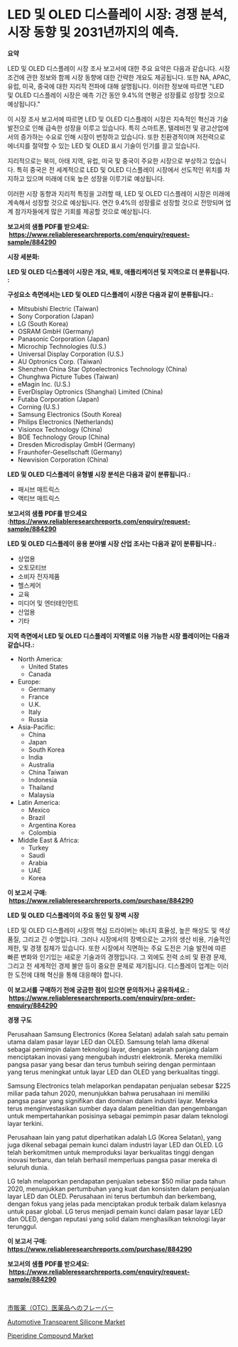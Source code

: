 <p><h1>LED 및 OLED 디스플레이 시장: 경쟁 분석, 시장 동향 및 2031년까지의 예측.</h1></p><p><strong>요약</strong></p>
<p><p>LED 및 OLED 디스플레이 시장 조사 보고서에 대한 주요 요약은 다음과 같습니다. 시장 조건에 관한 정보와 함께 시장 동향에 대한 간략한 개요도 제공됩니다. 또한 NA, APAC, 유럽, 미국, 중국에 대한 지리적 전파에 대해 설명됩니다. 이러한 정보에 따르면 "LED 및 OLED 디스플레이 시장은 예측 기간 동안 9.4%의 연평균 성장률로 성장할 것으로 예상됩니다."</p><p>이 시장 조사 보고서에 따르면 LED 및 OLED 디스플레이 시장은 지속적인 혁신과 기술 발전으로 인해 급속한 성장을 이루고 있습니다. 특히 스마트폰, 텔레비전 및 광고산업에서의 증가하는 수요로 인해 시장이 번창하고 있습니다. 또한 친환경적이며 저전력으로 에너지를 절약할 수 있는 LED 및 OLED 표시 기술이 인기를 끌고 있습니다.</p><p>지리적으로는 북미, 아태 지역, 유럽, 미국 및 중국이 주요한 시장으로 부상하고 있습니다. 특히 중국은 전 세계적으로 LED 및 OLED 디스플레이 시장에서 선도적인 위치를 차지하고 있으며 미래에 더욱 높은 성장을 이루기로 예상됩니다.</p><p>이러한 시장 동향과 지리적 특징을 고려할 때, LED 및 OLED 디스플레이 시장은 미래에 계속해서 성장할 것으로 예상됩니다. 연간 9.4%의 성장률로 성장할 것으로 전망되며 업계 참가자들에게 많은 기회를 제공할 것으로 예상됩니다.</p></p>
<p><strong>보고서의 샘플 PDF를 받으세요: &nbsp;<a href="https://www.reliableresearchreports.com/enquiry/request-sample/884290">https://www.reliableresearchreports.com/enquiry/request-sample/884290</a></strong></p>
<p><strong>시장 세분화:</strong></p>
<p><strong> LED 및 OLED 디스플레이 시장은 개요, 배포, 애플리케이션 및 지역으로 더 분류됩니다. :</strong></p>
<p><strong>구성요소 측면에서는 LED 및 OLED 디스플레이 시장은 다음과 같이 분류됩니다.:</strong></p>
<p><ul><li>Mitsubishi Electric (Taiwan)</li><li>Sony Corporation (Japan)</li><li>LG (South Korea)</li><li>OSRAM GmbH (Germany)</li><li>Panasonic Corporation (Japan)</li><li>Microchip Technologies (U.S.)</li><li>Universal Display Corporation (U.S.)</li><li>AU Optronics Corp. (Taiwan)</li><li>Shenzhen China Star Optoelectronics Technology (China)</li><li>Chunghwa Picture Tubes (Taiwan)</li><li>eMagin Inc. (U.S.)</li><li>EverDisplay Optronics (Shanghai) Limited (China)</li><li>Futaba Corporation (Japan)</li><li>Corning (U.S.)</li><li>Samsung Electronics (South Korea)</li><li>Philips Electronics (Netherlands)</li><li>Visionox Technology (China)</li><li>BOE Technology Group (China)</li><li>Dresden Microdisplay GmbH (Germany)</li><li>Fraunhofer-Gesellschaft (Germany)</li><li>Newvision Corporation (China)</li></ul></p>
<p><strong> LED 및 OLED 디스플레이 유형별 시장 분석은 다음과 같이 분류됩니다.:</strong></p>
<p><ul><li>패시브 매트릭스</li><li>액티브 매트릭스</li></ul></p>
<p><strong>보고서의 샘플 PDF를 받으세요 :<a href="https://www.reliableresearchreports.com/enquiry/request-sample/884290">https://www.reliableresearchreports.com/enquiry/request-sample/884290</a></strong></p>
<p><strong> LED 및 OLED 디스플레이 응용 분야별 시장 산업 조사는 다음과 같이 분류됩니다.:</strong></p>
<p><ul><li>상업용</li><li>오토모티브</li><li>소비자 전자제품</li><li>헬스케어</li><li>교육</li><li>미디어 및 엔터테인먼트</li><li>산업용</li><li>기타</li></ul></p>
<p><strong>지역 측면에서 LED 및 OLED 디스플레이 지역별로 이용 가능한 시장 플레이어는 다음과 같습니다.:</strong></p>
<p><ul>
    <li>
        North America:
        <ul>
            <li>United States</li>
            <li>Canada</li>
        </ul>
    </li>
    <li>
        Europe:
        <ul>
            <li>Germany</li>
            <li>France</li>
            <li>U.K.</li>
            <li>Italy</li>
            <li>Russia</li>
        </ul>
    </li>
    <li>
        Asia-Pacific:
        <ul>
            <li>China</li>
            <li>Japan</li>
            <li>South Korea</li>
            <li>India</li>
            <li>Australia</li>
            <li>China Taiwan</li>
            <li>Indonesia</li>
            <li>Thailand</li>
            <li>Malaysia</li>
        </ul>
    </li>
    <li>
        Latin America:
        <ul>
            <li>Mexico</li>
            <li>Brazil</li>
            <li>Argentina Korea</li>
            <li>Colombia</li>
        </ul>
    </li>
    <li>
        Middle East & Africa:
        <ul>
            <li>Turkey</li>
            <li>Saudi</li>
            <li>Arabia</li>
            <li>UAE</li>
            <li>Korea</li>
        </ul>
    </li>
    </ul></p>
<p><strong>이 보고서 구매: &nbsp;<a href="https://www.reliableresearchreports.com/purchase/884290">https://www.reliableresearchreports.com/purchase/884290</a></strong></p>
<p><strong>LED 및 OLED 디스플레이의 주요 동인 및 장벽 시장</strong></p>
<p><p>LED 및 OLED 디스플레이 시장의 핵심 드라이버는 에너지 효율성, 높은 해상도 및 색상 품질, 그리고 긴 수명입니다. 그러나 시장에서의 장벽으로는 고가의 생산 비용, 기술적인 제한, 및 경쟁 침체가 있습니다. 또한 시장에서 직면하는 주요 도전은 기술 발전에 따른 빠른 변화와 인기있는 새로운 기술과의 경쟁입니다. 그 외에도 전력 소비 및 환경 문제, 그리고 전 세계적인 경제 불안 등이 중요한 문제로 제기됩니다. 디스플레이 업계는 이러한 도전에 대해 혁신을 통해 대응해야 합니다.</p></p>
<p><strong>이 보고서를 구매하기 전에 궁금한 점이 있으면 문의하거나 공유하세요.: &nbsp;<a href="https://www.reliableresearchreports.com/enquiry/pre-order-enquiry/884290">https://www.reliableresearchreports.com/enquiry/pre-order-enquiry/884290</a></strong></p>
<p><strong>경쟁 구도</strong></p>
<p><p>Perusahaan Samsung Electronics (Korea Selatan) adalah salah satu pemain utama dalam pasar layar LED dan OLED. Samsung telah lama dikenal sebagai pemimpin dalam teknologi layar, dengan sejarah panjang dalam menciptakan inovasi yang mengubah industri elektronik. Mereka memiliki pangsa pasar yang besar dan terus tumbuh seiring dengan permintaan yang terus meningkat untuk layar LED dan OLED yang berkualitas tinggi.</p><p>Samsung Electronics telah melaporkan pendapatan penjualan sebesar $225 miliar pada tahun 2020, menunjukkan bahwa perusahaan ini memiliki pangsa pasar yang signifikan dan dominan dalam industri layar. Mereka terus menginvestasikan sumber daya dalam penelitian dan pengembangan untuk mempertahankan posisinya sebagai pemimpin pasar dalam teknologi layar terkini.</p><p>Perusahaan lain yang patut diperhatikan adalah LG (Korea Selatan), yang juga dikenal sebagai pemain kunci dalam industri layar LED dan OLED. LG telah berkomitmen untuk memproduksi layar berkualitas tinggi dengan inovasi terbaru, dan telah berhasil memperluas pangsa pasar mereka di seluruh dunia.</p><p>LG telah melaporkan pendapatan penjualan sebesar $50 miliar pada tahun 2020, menunjukkan pertumbuhan yang kuat dan konsisten dalam penjualan layar LED dan OLED. Perusahaan ini terus bertumbuh dan berkembang, dengan fokus yang jelas pada menciptakan produk terbaik dalam kelasnya untuk pasar global. LG terus menjadi pemain kunci dalam pasar layar LED dan OLED, dengan reputasi yang solid dalam menghasilkan teknologi layar terunggul.</p></p>
<p><strong>이 보고서 구매: &nbsp; <a href="https://www.reliableresearchreports.com/purchase/884290">https://www.reliableresearchreports.com/purchase/884290</a></strong></p>
<p><strong>보고서의 샘플 PDF를 받으세요: &nbsp;<a href="https://www.reliableresearchreports.com/enquiry/request-sample/884290">https://www.reliableresearchreports.com/enquiry/request-sample/884290</a></strong><strong></strong></p>
<p>&nbsp;</p>
<p><p><a href="https://medium.com/@verniebarton2023/%E5%91%B3%E4%BB%98%E3%81%91%E3%82%92%E6%8C%81%E3%81%A3%E3%81%9Fotc%E5%8C%BB%E8%96%AC%E5%93%81%E5%B8%82%E5%A0%B4%E3%81%B8%E3%81%AE%E5%B1%95%E9%96%8B-%E5%B8%82%E5%A0%B4cagr-%E5%B8%82%E5%A0%B4%E5%8B%95%E5%90%91-%E6%88%90%E9%95%B7%E6%88%A6%E7%95%A5%E3%81%AB%E9%96%A2%E3%81%99%E3%82%8B%E6%B4%9E%E5%AF%9F-19f72a5a8b62">市販薬（OTC）医薬品へのフレーバー</a></p><p><a href="https://github.com/timeliteaut/Market-Research-Report-List-1/blob/main/automotive-transparent-silicone-market.md">Automotive Transparent Silicone Market</a></p><p><a href="https://github.com/seekum/Market-Research-Report-List-1/blob/main/piperidine-compound-market.md">Piperidine Compound Market</a></p></p>